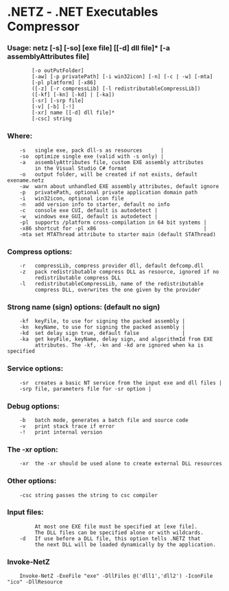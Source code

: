 # .NETZ - .NET Executables Compressor

### Usage: netz [-s] [-so] [exe file] [[-d] dll file]* [-a assemblyAttributes file]
            [-o outPutFolder]
            [-aw] [-p privatePath] [-i win32icon] [-n] [-c | -w] [-mta]
            [-pl platform] [-x86]
            ([-z] [-r compressLib] [-l redistributableCompressLib])
            ([-kf] [-kn] [-kd] | [-ka])
            [-sr] [-srp file]
            [-v] [-b] [-!]
            [-xr] name [[-d] dll file]*
            [-csc] string

### Where:

```
	-s   single exe, pack dll-s as resources      |
	-so  optimize single exe (valid with -s only) |
	-a   assemblyAttributes file, custom EXE assembly attributes
	     in the Visual Studio C# format
	-o   output folder, will be created if not exists, default exename.netz
	-aw  warn about unhandled EXE assembly attributes, default ignore
	-p   privatePath, optional private application domain path
	-i   win32icon, optional icon file
	-n   add version info to starter, default no info
	-c   console exe CUI, default is autodetect |
	-w   windows exe GUI, default is autodetect |
	-pl  supports /platform cross-compilation in 64 bit systems |
	-x86 shortcut for -pl x86                                   |
	-mta set MTAThread attribute to starter main (default STAThread)
```

### Compress options:

```
	-r   compressLib, compress provider dll, default defcomp.dll
	-z   pack redistributable compress DLL as resource, ignored if no
	     redistributable compress DLL
	-l   redistributableCompressLib, name of the redistributable
	     compress DLL, overwrites the one given by the provider
```

### Strong name (sign) options: (default no sign)

```
	-kf  keyFile, to use for signing the packed assembly |
	-kn  keyName, to use for signing the packed assembly |
	-kd  set delay sign true, default false              |
	-ka  get keyFile, keyName, delay sign, and algorithmId from EXE
	     attributes. The -kf, -kn and -kd are ignored when ka is specified

```

### Service options:

```
	-sr  creates a basic NT service from the input exe and dll files |
	-srp file, parameters file for -sr option |
```

### Debug options:

```
	-b   batch mode, generates a batch file and source code
	-v   print stack trace if error
	-!   print internal version
```

### The -xr option:

```
	-xr  the -xr should be used alone to create external DLL resources
```

### Other options:

```
	-csc string passes the string to csc compiler
```

### Input files:


```
	     At most one EXE file must be specified at [exe file].
	     The DLL files can be specified alone or with wildcards.     
	-d   If use before a DLL file, this option tells .NETZ that      
	     the next DLL will be loaded dynamically by the application. 
```

### Invoke-NetZ

```
    Invoke-NetZ -ExeFile "exe" -DllFiles @('dll1','dll2') -IconFile "ico" -DllResource	

```